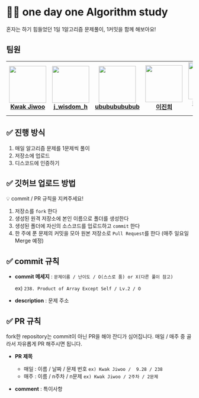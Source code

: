 # 👨‍💻 one day one Algorithm study
혼자는 하기 힘들었던 1일 1알고리즘 문제풀이, 1커밋을 함께 해보아요!

## 팀원
<table>
  <tr>
   <td align="center"><a href="https://github.com/jiwoo84"><img src="https://avatars.githubusercontent.com/u/86906350?v=4" width="100px;" alt=""/><br /><b>Kwak Jiwoo</b></a></td>
    <td align="center"><a href="https://github.com/bgs-study"><img src="https://avatars.githubusercontent.com/u/79756267?v=4" width="100px;" alt=""/><br /><b>j_wisdom_h</b></a></td>
    <td align="center"><a href="https://github.com/ubububububub"><img src="https://avatars.githubusercontent.com/u/116259958?v=4" width="100px;" alt=""/><br /><b>ubububububub</b></a></td>
    <td align="center"><a href="https://github.com/strombreeding"><img src="https://avatars.githubusercontent.com/u/104059932?v=4" width="100px;" alt=""/><br /><b>이진희</b></a></td>
    <td align="center"><a href="https://github.com/eunbbori"><img src="https://avatars.githubusercontent.com/u/112812483?v=4" width="100px;" alt=""/><br /><b>EUNCHAE KIM</b></a></td>
    <td align="center"><a href="https://github.com/gimmicks-u"><img src="https://avatars.githubusercontent.com/u/88453103?v=4" width="100px;" alt=""/><br /><b>gimmicks-u</b></a></td>
   
   </tr>
 </table>

## ✅ 진행 방식

1. 매일 알고리즘 문제를 1문제씩 풀이
2. 저장소에 업로드
3. 디스코드에 인증하기

## ✅ 깃허브 업로드 방법

<aside>
💡 commit / PR 규칙을 지켜주세요!
</aside>

1. 저장소를 `fork` 한다
2. 생성된 원격 저장소에 본인 이름으로 폴더를 생성한다
3. 생성된 폴더에 자신의 소스코드를 업로드하고 `commit` 한다
4. 한 주에 푼 문제의 커밋을 모아 원본 저장소로 `Pull Request`를 한다 (매주 일요일 Merge 예정)

## ✅ commit 규칙

- **commit 메세지** : `문제이름 / 난이도 / O(스스로 품) or X(다른 풀이 참고)`
    
    ex) `238. Product of Array Except Self / Lv.2 / O`
    
- **description** : 문제 주소

## ✅ PR 규칙

fork한 repository는 commit이 아닌 PR을 해야 잔디가 심어집니다.
매일 / 매주 중 골라서 자유롭게 PR 해주시면 됩니다.

- **PR 제목**
    - 매일 : 이름 / 날짜 / 문제 번호 `ex) Kwak Jiwoo /  9.28 / 238`
    - 매주 : 이름 / n주차 / n문제 `ex) Kwak Jiwoo / 2주차 / 2문제`
    
- **comment** : 특이사항
